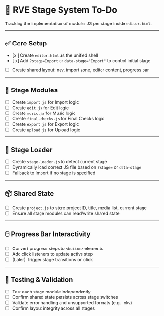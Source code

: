 # 🧠 RVE Stage System To-Do

Tracking the implementation of modular JS per stage inside `editor.html`.

---

## ✅ Core Setup
- [x ] Create `editor.html` as the unified shell
- [ x] Add `?stage=Import` or `data-stage="Import"` to control initial stage
- [ ] Create shared layout: nav, import zone, editor content, progress bar

---

## 🧩 Stage Modules
- [ ] Create `import.js` for Import logic
- [ ] Create `edit.js` for Edit logic
- [ ] Create `music.js` for Music logic
- [ ] Create `final-checks.js` for Final Checks logic
- [ ] Create `export.js` for Export logic
- [ ] Create `upload.js` for Upload logic

---

## 🔄 Stage Loader
- [ ] Create `stage-loader.js` to detect current stage
- [ ] Dynamically load correct JS file based on `?stage=` or `data-stage`
- [ ] Fallback to Import if no stage is specified

---

## 📦 Shared State
- [ ] Create `project.js` to store project ID, title, media list, current stage
- [ ] Ensure all stage modules can read/write shared state

---

## 🖱️ Progress Bar Interactivity
- [ ] Convert progress steps to `<button>` elements
- [ ] Add click listeners to update active step
- [ ] (Later) Trigger stage transitions on click

---

## 🧪 Testing & Validation
- [ ] Test each stage module independently
- [ ] Confirm shared state persists across stage switches
- [ ] Validate error handling and unsupported formats (e.g. `.mkv`)
- [ ] Confirm layout integrity across all stages
